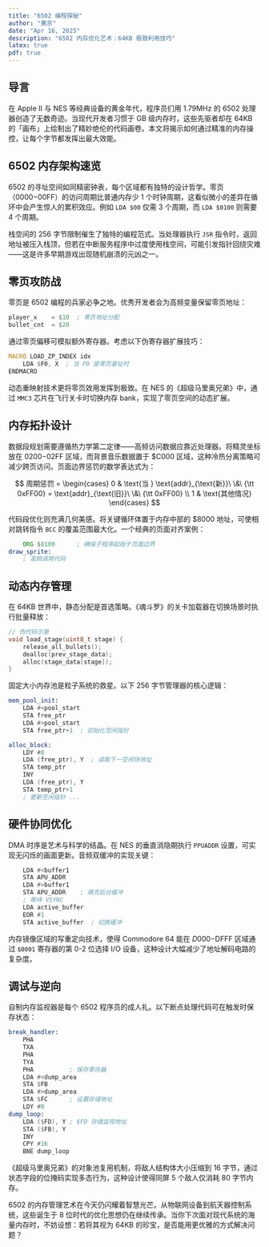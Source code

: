 ```yaml
---
title: "6502 编程探秘"
author: "黄京"
date: "Apr 16, 2025"
description: "6502 内存优化艺术：64KB 极致利用技巧"
latex: true
pdf: true
---
```


## 导言

在 Apple II 与 NES 等经典设备的黄金年代，程序员们用 1.79MHz 的 6502 处理器创造了无数奇迹。当现代开发者习惯于 GB 级内存时，这些先驱者却在 64KB 的「画布」上绘制出了精妙绝伦的代码画卷。本文将揭示如何通过精准的内存操控，让每个字节都发挥出最大效能。

## 6502 内存架构速览

6502 的寻址空间如同精密钟表，每个区域都有独特的设计哲学。零页（$0000-$00FF）的访问周期比普通内存少 1 个时钟周期，这看似微小的差异在循环中会产生惊人的累积效应。例如 `LDA $00` 仅需 3 个周期，而 `LDA $0100` 则需要 4 个周期。

栈空间的 256 字节限制催生了独特的编程范式。当处理器执行 `JSR` 指令时，返回地址被压入栈顶，但若在中断服务程序中过度使用栈空间，可能引发指针回绕灾难——这是许多早期游戏出现随机崩溃的元凶之一。

## 零页攻防战

零页是 6502 编程的兵家必争之地。优秀开发者会为高频变量保留零页地址：

```asm
player_x    = $10  ; 零页地址分配
bullet_cnt  = $20
```

通过零页偏移可模拟额外寄存器。考虑以下伪寄存器扩展技巧：

```asm
MACRO LOAD_ZP_INDEX idx
    LDA $F0, X  ; 当 F0 是零页基址时
ENDMACRO
```

动态重映射技术更将零页效用发挥到极致。在 NES 的《超级马里奥兄弟》中，通过 `MMC3` 芯片在飞行关卡时切换内存 bank，实现了零页空间的动态扩展。

## 内存拓扑设计

数据段规划需要遵循热力学第二定律——高频访问数据应靠近处理器。将精灵坐标放在 $0200-$02FF 区域，而背景音乐数据置于 $C000 区域，这种冷热分离策略可减少跨页访问。页面边界惩罚的数学表达式为：

$$ 周期惩罚 = \begin{cases} 0 & \text{当 } \text{addr}_{\text{新}}\ \&\ {\tt 0xFF00} = \text{addr}_{\text{旧}}\ \&\ {\tt 0xFF00} \\ 1 & \text{其他情况} \end{cases} $$

代码段优化则充满几何美感。将关键循环体置于内存中部的 $8000 地址，可使相对跳转指令 `BCC` 的覆盖范围最大化。一个经典的页面对齐案例：

```asm
    ORG $8100      ; 确保子程序起始于页面边界
draw_sprite:
    ; 高频调用代码
```

## 动态内存管理

在 64KB 世界中，静态分配是首选策略。《魂斗罗》的关卡加载器在切换场景时执行批量释放：

```c
// 伪代码示意
void load_stage(uint8_t stage) {
    release_all_bullets();
    dealloc(prev_stage_data);
    alloc(stage_data[stage]);
}
```

固定大小内存池是粒子系统的救星。以下 256 字节管理器的核心逻辑：

```asm
mem_pool_init:
    LDA #<pool_start
    STA free_ptr
    LDA #>pool_start
    STA free_ptr+1  ; 初始化空闲指针

alloc_block:
    LDY #0
    LDA (free_ptr), Y  ; 读取下一空闲块地址
    STA temp_ptr
    INY
    LDA (free_ptr), Y
    STA temp_ptr+1
    ; 更新空闲指针 ...
```

## 硬件协同优化

DMA 时序是艺术与科学的结晶。在 NES 的垂直消隐期执行 `PPUADDR` 设置，可实现无闪烁的画面更新。音频双缓冲的实现关键：

```asm
    LDA #<buffer1
    STA APU_ADDR
    LDA #>buffer1
    STA APU_ADDR    ; 填充后台缓冲
    ; 等待 VSYNC
    LDA active_buffer
    EOR #1
    STA active_buffer  ; 切换缓冲
```

内存镜像区域的写重定向技术，使得 Commodore 64 能在 $D000-$DFFF 区域通过 `$0001` 寄存器的第 0-2 位选择 I/O 设备，这种设计大幅减少了地址解码电路的复杂度。

## 调试与逆向

自制内存监视器是每个 6502 程序员的成人礼。以下断点处理代码可在触发时保存状态：

```asm
break_handler:
    PHA
    TXA
    PHA
    TYA
    PHA          ; 保存寄存器
    LDA #<dump_area
    STA $FB
    LDA #>dump_area
    STA $FC      ; 设置存储地址
    LDY #0
dump_loop:
    LDA ($FD), Y ; $FD 存储监视地址
    STA ($FB), Y
    INY
    CPY #16
    BNE dump_loop
```

《超级马里奥兄弟》的对象池复用机制，将敌人结构体大小压缩到 16 字节，通过状态字段的位掩码实现多态行为，这种设计使得同屏 5 个敌人仅消耗 80 字节内存。


6502 的内存管理艺术在今天仍闪耀着智慧光芒。从物联网设备到航天器控制系统，这些诞生于 8 位时代的优化思想仍在继续传承。当你下次面对现代系统的海量内存时，不妨设想：若将其视为 64KB 的珍宝，是否能用更优雅的方式解决问题？
